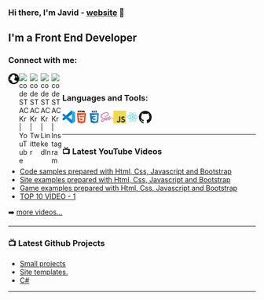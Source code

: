 ### Hi there, I'm Javid - [website] 👋

## I'm a Front End Developer

### Connect with me:

[<img align="left" alt="codeSTACKr.com" width="22px" src="https://raw.githubusercontent.com/iconic/open-iconic/master/svg/globe.svg" />][website]
[<img align="left" alt="codeSTACKr | YouTube" width="22px" src="https://cdn.jsdelivr.net/npm/simple-icons@v3/icons/youtube.svg" />][youtube]
[<img align="left" alt="codeSTACKr | Twitter" width="22px" src="https://cdn.jsdelivr.net/npm/simple-icons@v3/icons/twitter.svg" />][twitter]
[<img align="left" alt="codeSTACKr | LinkedIn" width="22px" src="https://cdn.jsdelivr.net/npm/simple-icons@v3/icons/linkedin.svg" />][linkedin]
[<img align="left" alt="codeSTACKr | Instagram" width="22px" src="https://cdn.jsdelivr.net/npm/simple-icons@v3/icons/instagram.svg" />][instagram]

<br />

### Languages and Tools:

<img align="left" alt="Visual Studio Code" width="26px" src="https://raw.githubusercontent.com/github/explore/80688e429a7d4ef2fca1e82350fe8e3517d3494d/topics/visual-studio-code/visual-studio-code.png" />

<img align="left" alt="HTML5" width="26px" src="https://raw.githubusercontent.com/github/explore/80688e429a7d4ef2fca1e82350fe8e3517d3494d/topics/html/html.png" />
<img align="left" alt="CSS3" width="26px" src="https://raw.githubusercontent.com/github/explore/80688e429a7d4ef2fca1e82350fe8e3517d3494d/topics/css/css.png" />
<img align="left" alt="Sass" width="26px" src="https://raw.githubusercontent.com/github/explore/80688e429a7d4ef2fca1e82350fe8e3517d3494d/topics/sass/sass.png" />
<img align="left" alt="JavaScript" width="26px" src="https://raw.githubusercontent.com/github/explore/80688e429a7d4ef2fca1e82350fe8e3517d3494d/topics/javascript/javascript.png" />
<img align="left" alt="React" width="26px" src="https://raw.githubusercontent.com/github/explore/80688e429a7d4ef2fca1e82350fe8e3517d3494d/topics/react/react.png" />
<img align="left" alt="GitHub" width="26px" src="https://raw.githubusercontent.com/github/explore/78df643247d429f6cc873026c0622819ad797942/topics/github/github.png" />

<br />
<br />

---

### 📺 Latest YouTube Videos

<!-- YOUTUBE:START -->
- [Code samples prepared with Html, Css, Javascript and Bootstrap](https://www.youtube.com/watch?v=3yKk4t7OdxM&list=PL8p8jd_OmfzLSVAfZ_zLIMi2IBYY7QAVJ&ab_channel=TheJaviDev)
- [Site examples prepared with Html, Css, Javascript and Bootstrap](https://www.youtube.com/watch?v=IO0wx-dPxYc&list=PL8p8jd_OmfzLAdD7BjMI5UU-0alFRVph_)
- [Game examples prepared with Html, Css, Javascript and Bootstrap](https://www.youtube.com/watch?v=bFpVMVIfPCY&list=PL8p8jd_OmfzKC0j506BJzmsld2uphMLME)
- [TOP 10 VİDEO - 1](https://www.youtube.com/watch?v=6MlTpxWmv4g&list=PL8p8jd_OmfzLdmfd8-qhrJT93cCQYuxlP&ab_channel=TheJaviDev)
<!-- YOUTUBE:END -->

➡️ [more videos...](https://www.youtube.com/c/TheJaviDev/videos)

---

### 📺 Latest Github Projects

<!-- Github:START -->
- [Small projects](https://github.com/thejavidev/MyPorjects/tree/main/PROJECTS)
- [Site templates.](https://github.com/thejavidev/MyPorjects/tree/main/SITES)
- [C#](https://github.com/thejavidev/MyPorjects/tree/main/C%23)

<!-- Github:END -->

---


[website]: https://cavidan.info/
[twitter]: https://twitter.com/javidation
[youtube]: https://www.youtube.com/c/TheJaviDev/videos
[instagram]: https://www.instagram.com/javidation/
[linkedin]: https://www.linkedin.com/in/cavidan-ismayilov-002332183/

